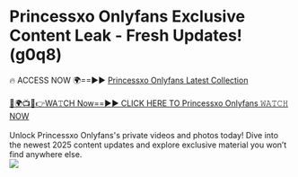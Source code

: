 # Princessxo Onlyfans Exclusive Content Leak - Fresh Updates! (g0q8)

🔥 ACCESS NOW 🌍==►► <a href="https://tinyurl.com/kvy9nzfs" rel="nofollow">Princessxo Onlyfans Latest Collection</a>
<br><br>
[🔴🌍📺📱👉WA𝚃CH Now==►► CLICK HERE TO Princessxo Onlyfans 𝚆𝙰𝚃𝙲𝙷 NOW](https://tinyurl.com/kvy9nzfs)
<br><br>
Unlock Princessxo Onlyfans's private videos and photos today! Dive into the newest 2025 content updates and explore exclusive material you won’t find anywhere else.
<br>
<a href="https://tinyurl.com/kvy9nzfs" rel="nofollow" data-target="animated-image.originalLink"><img src="https://camo.githubusercontent.com/8a4f000d20f83aca3bf7ec5f350d767afa0574a8a352519fd8cfa583a6f93a33/68747470733a2f2f692e696d6775722e636f6d2f644a486b345a712e676966" data-canonical-src="https://i.imgur.com/dJHk4Zq.gif" style="max-width: 100%; display: inline-block;" data-target="animated-image.originalImage"></a>
<br>
